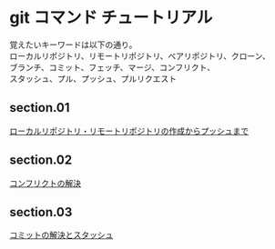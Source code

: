# git コマンド チュートリアル  
  
覚えたいキーワードは以下の通り。  
ローカルリポジトリ、リモートリポジトリ、ベアリポジトリ、クローン、  
ブランチ、コミット、フェッチ、マージ、コンフリクト、  
スタッシュ、プル、プッシュ、プルリクエスト  
  
## section.01  
[ローカルリポジトリ・リモートリポジトリの作成からプッシュまで](./section.01.md)  
  
## section.02  
[コンフリクトの解決](./section.02.md)  
  
## section.03  
[コミットの解決とスタッシュ ](./section.03.md)  
  